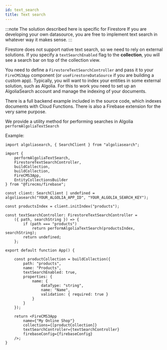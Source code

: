 ```yaml
---
id: text_search 
title: Text search
---
```


:::note The solution described here is specific for Firestore
If you are
developing your own datasource, you are free to implement text search in
whatever way it makes sense.
:::

Firestore does not support native text search, so we need to rely on external
solutions. If you specify a `textSearchEnabled` flag to the **collection**, you
will see a search bar on top of the collection view.

You need to define a `FirestoreTextSearchController` and pass it to your
`FireCMS3App` component (or `useFirestoreDataSource` if you are building a
custom app). Typically, you will want to index your entities in some external
solution, such as Algolia. For this to work you need to set up an AlgoliaSearch
account and manage the indexing of your documents. 

There is a full backend
example included in the source code, which indexes documents with Cloud Functions. 
There is also a Firebase extension for the very same purpose.

We provide a utility method for performing searches in
Algolia `performAlgoliaTextSearch`

Example:

```tsx
import algoliasearch, { SearchClient } from "algoliasearch";

import {
    performAlgoliaTextSearch,
    FirestoreTextSearchController,
    buildCollection,
    buildCollection,
    FireCMS3App,
    EntityCollectionsBuilder
} from "@firecms/firebase";

const client: SearchClient | undefined = algoliasearch("YOUR_ALGOLIA_APP_ID", "YOUR_ALGOLIA_SEARCH_KEY");

const productsIndex = client.initIndex("products");

const textSearchController: FirestoreTextSearchController =
    ({ path, searchString }) => {
        if (path === "products")
            return performAlgoliaTextSearch(productsIndex, searchString);
        return undefined;
    };

export default function App() {

    const productCollection = buildCollection({
        path: "products",
        name: "Products",
        textSearchEnabled: true,
        properties: {
            name: {
                dataType: "string",
                name: "Name",
                validation: { required: true }
            }
        }
    });

    return <FireCMS3App
        name={"My Online Shop"}
        collections={[productCollection]}
        textSearchController={textSearchController}
        firebaseConfig={firebaseConfig}
    />;
}
```
